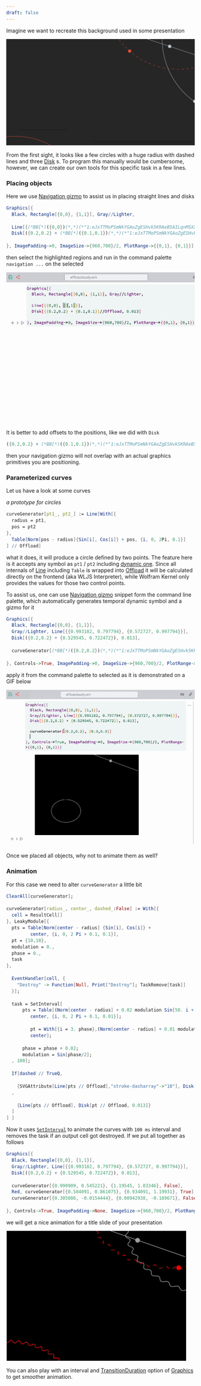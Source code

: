 ```yaml
---
draft: false
---
```

Imagine we want to recreate this background used in some presentation

![](./../../../Screenshot%202024-05-12%20at%2021.16.13.png)

From the first sight, it looks like a few circles with a huge radius with dashed lines and three [Disk](frontend/Reference/Graphics/Disk.md) s. To program this manually would be cumbersome, however, we can create our own tools for this specific task in a few lines.

### Placing objects
Here we use [Navigation gizmo](frontend/Command%20palette.md#Navigation%20gizmo) to assist us in placing straight lines and disks

```mathematica @
Graphics[{
  Black, Rectangle[{0,0}, {1,1}], Gray//Lighter, 
  
  Line[{(*BB[*)({0,0})(*,*)(*"1:eJxTTMoPSmNkYGAoZgESHvk5KRAeB5AILqnMSXXKr0hjgskHleakFnMBGU6JydnpRfmleSlpzDDlQe5Ozvk5+UVFDGDwwR6dwcAAAAHdFiw="*)(*]BB*), (*BB[*)({1,1})(*,*)(*"1:eJxTTMoPSmNkYGAoZgESHvk5KRAeB5AILqnMSXXKr0hjgskHleakFnMBGU6JydnpRfmleSlpzDDlQe5Ozvk5+UVFDGDwwR6dwcAAAAHdFiw="*)(*]BB*)}], 
  Disk[({0.2,0.2} + (*BB[*)({0.1,0.1})(*,*)(*"1:eJxTTMoPSmNkYGAoZgESHvk5KRAeB5AILqnMSXXKr0hjgskHleakFnMBGU6JydnpRfmleSlpzDDlQe5Ozvk5+UVFDGDwwR6dwcAAAAHdFiw="*)(*]BB*))//Offload, 0.013]

}, ImagePadding->0, ImageSize->{960,700}/2, PlotRange->{{0,1}, {0,1}}]
```

then select the highlighted regions and run in the command palette `navigation ...` on the selected 

![](./../../../NaviGizmo-ezgif.com-crop.gif)

It is better to add offsets to the positions, like we did with `Disk`

```mathematica @
({0.2,0.2} + (*BB[*)({0.1,0.1})(*,*)(*"1:eJxTTMoPSmNkYGAoZgESHvk5KRAeB5AILqnMSXXKr0hjgskHleakFnMBGU6JydnpRfmleSlpzDDlQe5Ozvk5+UVFDGDwwR6dwcAAAAHdFiw="*)(*]BB*))//Offload
```

then your navigation gizmo will not overlap with an actual graphics primitives you are positioning. 

### Parameterized curves
Let us have a look at some curves

*a prototype for circles*
```mathematica
curveGenerator[pt1_, pt2_] := Line[With[{
  radius = pt1,
  pos = pt2
},
  Table[Norm[pos - radius]{Sin[i], Cos[i]} + pos, {i, 0, 2Pi, 0.1}]
] // Offload]
```

what it does, it will produce a circle defined by two points. The feature here is it accepts any symbol as `pt1` / `pt2` including [dynamic one](frontend/Dynamics.md). Since all internals of [Line](frontend/Reference/Graphics3D/Line.md) including `Table` is wrapped into [Offload](frontend/Reference/Interpreter/Offload.md) it will be calculated directly on the frontend (aka WLJS Interpreter), while Wolfram Kernel only provides the values for those two control points.

To assist us, one can use [Navigation gizmo](frontend/Command%20palette.md#Navigation%20gizmo) snippet form the command line palette, which automatically generates temporal dynamic symbol and a gizmo for it

```mathematica @
Graphics[{
  Black, Rectangle[{0,0}, {1,1}],
  Gray//Lighter, Line[{{0.993182, 0.797794}, {0.572727, 0.997794}}], 
  Disk[({0.2,0.2} + {0.529545, 0.722472}), 0.013],

  curveGenerator[(*BB[*)({0.2,0.2})(*,*)(*"1:eJxTTMoPSmNkYGAoZgESHvk5KRAeB5AILqnMSXXKr0hjgskHleakFnMBGU6JydnpRfmleSlpzDDlQe5Ozvk5+UVFDGDwwR6dwcAAAAHdFiw="*)(*]BB*), (*BB[*)({0.3,0.3})(*,*)(*"1:eJxTTMoPSmNkYGAoZgESHvk5KRAeB5AILqnMSXXKr0hjgskHleakFnMBGU6JydnpRfmleSlpzDDlQe5Ozvk5+UVFDGDwwR6dwcAAAAHdFiw="*)(*]BB*)]
  
}, Controls->True, ImagePadding->0, ImageSize->{960,700}/2, PlotRange->{{0,1}, {0,1}}]
```

apply it from the command palette to selected as it is demonstrated on a GIF below

![](./../../../navi2-ezgif.com-speed.gif)

Once we placed all objects, why not to animate them as well?

### Animation
For this case we need to alter `curveGenerator` a little bit

```mathematica
ClearAll[curveGenerator];

curveGenerator[radius_, center_, dashed_:False] := With[{
  cell = ResultCell[]
}, LeakyModule[{
  pts = Table[Norm[center - radius] {Sin[i], Cos[i]} +
         center, {i, 0, 2 Pi + 0.1, 0.1}],
  pt = {10,10},
  modulation = 0.,
  phase = 0.,
  task
}, 

  EventHandler[cell, {
    "Destroy" -> Function[Null, Print["Destroy"]; TaskRemove[task]]
  }];

  task = SetInterval[
      pts = Table[(Norm[center - radius] + 0.02 modulation Sin[50. i + 30 phase]) {Sin[i], Cos[i]} +
         center, {i, 0, 2 Pi + 0.1, 0.01}];

         pt = With[{i = 3. phase},(Norm[center - radius] + 0.01 modulation Sin[50. i + 30 phase]) {Sin[i], Cos[i]} +
         center];

      phase = phase + 0.02;
      modulation = Sin[phase/2];
  , 100];  
  
  If[dashed // TrueQ, 
  
    {SVGAttribute[Line[pts // Offload],"stroke-dasharray"->"10"], Disk[pt // Offload, 0.013]} 
  ,
  
    {Line[pts // Offload], Disk[pt // Offload, 0.013]} 
  ]
] ]

```

Now it uses [`SetInterval`](frontend/Reference/Misc/Async.md#`SetInterval`) to animate the curves with `100 ms` interval and removes the task if an output cell got destroyed. If we put all together as follows

```mathematica
Graphics[{
  Black, Rectangle[{0,0}, {1,1}],
  Gray//Lighter, Line[{{0.993182, 0.797794}, {0.572727, 0.997794}}], 
  Disk[({0.2,0.2} + {0.529545, 0.722472}), 0.013],
  
  curveGenerator[{0.990909, 0.545221}, {1.19545, 1.03346}, False], 
  Red, curveGenerator[{0.584091, 0.861075}, {0.934091, 1.19931}, True],
  curveGenerator[{0.305086, -0.0154444}, {0.00942938, -0.189671}, False]
  
}, Controls->True, ImagePadding->None, ImageSize->{960,700}/2, PlotRange->{{0,1}, {0,1}}]
```

we will get a nice animation for a title slide of your presentation

![](./../../../balls-ezgif.com-optimize.gif)

You can also play with an interval and [TransitionDuration](frontend/Reference/Graphics/TransitionDuration.md) option of [Graphics](frontend/Reference/Graphics/Graphics.md) to get smoother animation. 